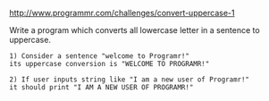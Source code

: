 http://www.programmr.com/challenges/convert-uppercase-1

Write a program which converts all lowercase letter in a sentence to uppercase.
```
1) Consider a sentence "welcome to Programr!"
its uppercase conversion is "WELCOME TO PROGRAMR!"

2) If user inputs string like "I am a new user of Programr!"
it should print "I AM A NEW USER OF PROGRAMR!"
```